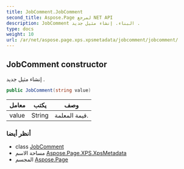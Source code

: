```yaml
---
title: JobComment.JobComment
second_title: Aspose.Page لمرجع NET API
description: JobComment البناء. إنشاء مثيل جديد .
type: docs
weight: 10
url: /ar/net/aspose.page.xps.xpsmetadata/jobcomment/jobcomment/
---
```

## JobComment constructor

إنشاء مثيل جديد .

```csharp
public JobComment(string value)
```

| معامل | يكتب | وصف |
| --- | --- | --- |
| value | String | قيمة المعلمة. |

### أنظر أيضا

* class [JobComment](../)
* مساحة الاسم [Aspose.Page.XPS.XpsMetadata](../../jobcomment/)
* المجسم [Aspose.Page](../../../)


